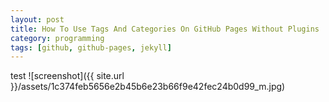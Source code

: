 ```yaml
---
layout: post
title: How To Use Tags And Categories On GitHub Pages Without Plugins
category: programming
tags: [github, github-pages, jekyll]
---
```

test
![screenshot]({{ site.url }}/assets/1c374feb5656e2b45b6e23b66f9e42fec24b0d99_m.jpg)
